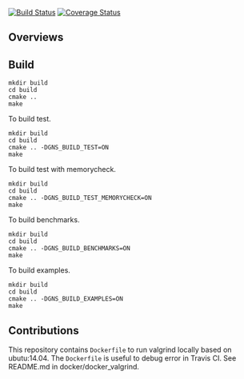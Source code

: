 [![Build Status](https://travis-ci.org/i05nagai/generalized_niederreiter_sequence.svg?branch=master)](https://travis-ci.org/i05nagai/generalized_niederreiter_sequence)
[![Coverage Status](https://coveralls.io/repos/github/i05nagai/generalized_niederreiter_sequence/badge.svg?branch=introduce-coverage-report)](https://coveralls.io/github/i05nagai/generalized_niederreiter_sequence?branch=introduce-coverage-report)

## Overviews

## Build

```shell
mkdir build
cd build
cmake ..
make
```

To build test.

```shell
mkdir build
cd build
cmake .. -DGNS_BUILD_TEST=ON
make
```

To build test with memorycheck.

```shell
mkdir build
cd build
cmake .. -DGNS_BUILD_TEST_MEMORYCHECK=ON
make
```

To build benchmarks.

```shell
mkdir build
cd build
cmake .. -DGNS_BUILD_BENCHMARKS=ON
make
```

To build examples.

```shell
mkdir build
cd build
cmake .. -DGNS_BUILD_EXAMPLES=ON
make
```

## Contributions
This repository contains `Dockerfile` to run valgrind locally based on ubutu:14.04.
The `Dockerfile` is useful to debug error in Travis CI.
See README.md in docker/docker_valgrind.

